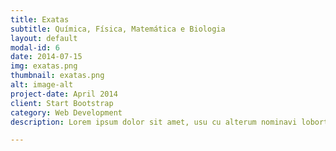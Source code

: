 ```yaml
---
title: Exatas
subtitle: Química, Física, Matemática e Biologia
layout: default
modal-id: 6
date: 2014-07-15
img: exatas.png
thumbnail: exatas.png
alt: image-alt
project-date: April 2014
client: Start Bootstrap
category: Web Development
description: Lorem ipsum dolor sit amet, usu cu alterum nominavi lobortis. At duo novum diceret. Tantas apeirian vix et, usu sanctus postulant inciderint ut, populo diceret necessitatibus in vim. Cu eum dicam feugiat noluisse.

---
```

